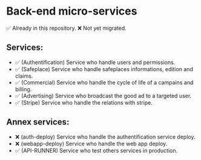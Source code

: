 # Back-end micro-services

✅ Already in this repository.
❌ Not yet migrated.

## Services:

-  ✅ (Authentification) Service who handle users and permissions.
-  ✅ (Safeplace) Service who handle safeplaces informations, edition and claims.
-  ✅ (Commercial) Service who handle the cycle of life of a campains and billing.
-  ✅ (Advertising) Service who broadcast the good ad to a targeted user.
-  ✅ (Stripe) Service who handle the relations with stripe.


## Annex services:

-  ❌ (auth-deploy) Service who handle the authentification service deploy.
-  ❌ (webapp-deploy) Service who handle the web app deploy.
-  ✅ (API-RUNNER) Service who test others services in production.
